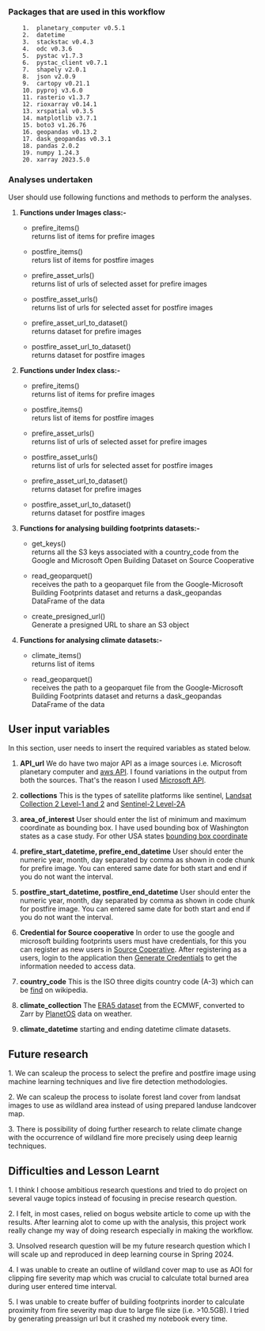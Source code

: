 ### Packages that are used in this workflow

```         
    1.  planetary_computer v0.5.1
    2.  datetime  
    3.  stackstac v0.4.3 
    4.  odc v0.3.6
    5.  pystac v1.7.3
    6.  pystac_client v0.7.1
    7.  shapely v2.0.1
    8.  json v2.0.9
    9.  cartopy v0.21.1
    10. pyproj v3.6.0
    11. rasterio v1.3.7
    12. rioxarray v0.14.1
    13. xrspatial v0.3.5
    14. matplotlib v3.7.1
    15. boto3 v1.26.76
    16. geopandas v0.13.2
    17. dask_geopandas v0.3.1
    18. pandas 2.0.2
    19. numpy 1.24.3
    20. xarray 2023.5.0
```

### Analyses undertaken

User should use following functions and methods to perform the analyses.

1.  **Functions under Images class:-**

    -   prefire_items()\
        returns list of items for prefire images

    -   postfire_items()\
        returs list of items for postfire images

    -   prefire_asset_urls()\
        returns list of urls of selected asset for prefire images

    -   postfire_asset_urls()\
        returns list of urls for selected asset for postfire images

    -   prefire_asset_url_to_dataset()\
        returns dataset for prefire images

    -   postfire_asset_url_to_dataset()\
        returns dataset for postfire images

2.  **Functions under Index class:-**

    -   prefire_items()\
        returns list of items for prefire images

    -   postfire_items()\
        returs list of items for postfire images

    -   prefire_asset_urls()\
        returns list of urls of selected asset for prefire images

    -   postfire_asset_urls()\
        returns list of urls for selected asset for postfire images

    -   prefire_asset_url_to_dataset()\
        returns dataset for prefire images

    -   postfire_asset_url_to_dataset()\
        returns dataset for postfire images

3.  **Functions for analysing building footprints datasets:-**

    -   get_keys()\
        returns all the S3 keys associated with a country_code from the Google and Microsoft Open Building Dataset on Source Cooperative

    -   read_geoparquet()\
        receives the path to a geoparquet file from the Google-Microsoft Building Footprints dataset and returns a dask_geopandas DataFrame of the data

    -   create_presigned_url()\
        Generate a presigned URL to share an S3 object

4.  **Functions for analysing climate datasets:-**

    -   climate_items()\
        returns list of items

    -   read_geoparquet()\
        receives the path to a geoparquet file from the Google-Microsoft Building Footprints dataset and returns a dask_geopandas DataFrame of the data

## User input variables

In this section, user needs to insert the required variables as stated below.

1.  **API_url** We do have two major API as a image sources i.e. Microsoft planetary computer and [aws API](https://earth-search.aws.element84.com/v1). I found variations in the output from both the sources. That's the reason I used [Microsoft API](https://planetarycomputer.microsoft.com/api/stac/v1).

2.  **collections** This is the types of satellite platforms like sentinel, [Landsat Collection 2 Level-1 and 2](datasets/landsat-c2/landsat-c2-example.ipynb%5D) and [Sentinel-2 Level-2A](datasets/sentinel-2-l2a/sentinel-2-l2a-example.ipynb)

3.  **area_of_interest** User should enter the list of minimum and maximum coordinate as bounding box. I have used bounding box of Washington states as a case study. For other USA states [bounding box coordinate](https://observablehq.com/@rdmurphy/u-s-state-bounding-boxes)

4.  **prefire_start_datetime, prefire_end_datetime** User should enter the numeric year, month, day separated by comma as shown in code chunk for prefire image. You can entered same date for both start and end if you do not want the interval.

5.  **postfire_start_datetime, postfire_end_datetime** User should enter the numeric year, month, day separated by comma as shown in code chunk for postfire image. You can entered same date for both start and end if you do not want the interval.

6.  **Credential for Source cooperative** In order to use the google and microsoft building footprints users must have credentials, for this you can register as new users in [Source Coperative](https://beta.source.coop/auth/registration/). After registering as a users, login to the application then [Generate Credentials](https://beta.source.coop/repositories/vida/google-microsoft-open-buildings/download/) to get the information needed to access data.

7.  **country_code** This is the ISO three digits country code (A-3) which can be [find](https://en.wikipedia.org/wiki/List_of_ISO_3166_country_codes) on wikipedia.

8.  **climate_collection** The [ERA5 dataset](https://confluence.ecmwf.int/display/CKB/ERA5%3A+data+documentation) from the ECMWF, converted to Zarr by [PlanetOS](https://planetos.com/) data on weather.

9.  **climate_datetime** starting and ending datetime climate datasets.

## Future research

1\. We can scaleup the process to select the prefire and postfire image using machine learning techniques and live fire detection methodologies.

2\. We can scaleup the process to isolate forest land cover from landsat images to use as wildland area instead of using prepared landuse landcover map.

3\. There is possibility of doing further research to relate climate change with the occurrence of wildland fire more precisely using deep learnig techniques.

## Difficulties and Lesson Learnt

1\. I think I choose ambitious research questions and tried to do project on several vauge topics instead of focusing in precise research question.

2\. I felt, in most cases, relied on bogus website article to come up with the results. After learning alot to come up with the analysis, this project work really change my way of doing research especially in making the workflow.

3\. Unsolved research question will be my future research question which I will scale up and reproduced in deep learning course in Spring 2024.

4\. I was unable to create an outline of wildland cover map to use as AOI for clipping fire severity map which was crucial to calculate total burned area during user entered time interval.

5\. I was unable to create buffer of building footprints inorder to calculate proximity from fire severity map due to large file size (i.e. \>10.5GB). I tried by generating preassign url but it crashed my notebook every time.
